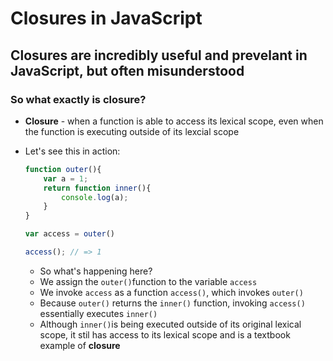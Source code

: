 # Closures in JavaScript
## Closures are incredibly useful and prevelant in JavaScript, but often misunderstood

### So what exactly is closure?
- **Closure** - when a function is able to access its lexical scope, even when the function is executing outside of its lexcial scope

- Let's see this in action:

    ```javascript
    function outer(){
        var a = 1;
        return function inner(){
            console.log(a);
        }
    }

    var access = outer() 

    access(); // => 1 
    ```
    * So what's happening here? 
     * We assign the `outer()`function to the variable `access`
     * We invoke `access` as a function `access()`, which invokes `outer()`
     * Because `outer()` returns the `inner()` function, invoking `access()` essentially executes `inner()`
     * Although `inner()`is being executed outside of its original lexical scope, it stil has access to its lexical scope and is a textbook example of **closure**

